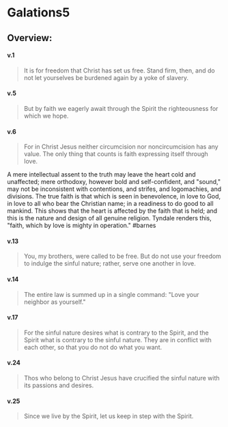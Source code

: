 # Galations5

## Overview:


#### v.1
>It is for freedom that Christ has set us free. Stand firm, then, and do not let yourselves be burdened again by a yoke of slavery.

#### v.5
>But by faith we eagerly await through the Spirit the righteousness for which we hope.

#### v.6
>For in Christ Jesus neither circumcision nor noncircumcision has any value. The only thing that counts is faith expressing itself through love.

A mere intellectual assent to the truth may leave the heart cold and unaffected; mere orthodoxy, however bold and self-confident, and "sound," may not be inconsistent with contentions, and strifes, and logomachies, and divisions. The true faith is that which is seen in benevolence, in love to God, in love to all who bear the Christian name; in a readiness to do good to all mankind. This shows that the heart is affected by the faith that is held; and this is the nature and design of all genuine religion. Tyndale renders this, "faith, which by love is mighty in operation."
#barnes 

#### v.13
>You, my brothers, were called to be free. But do not use your freedom to indulge the sinful nature; rather, serve one another in love.

#### v.14
>The entire law is summed up in a single command: "Love your neighbor as yourself."

#### v.17
>For the sinful nature desires what is contrary to the Spirit, and the Spirit what is contrary to the sinful nature. They are in conflict with each other, so that you do not do what you want.



#### v.24
>Thos who belong to Christ Jesus have crucified the sinful nature with its passions and desires.

#### v.25
>Since we live by the Spirit, let us keep in step with the Spirit.